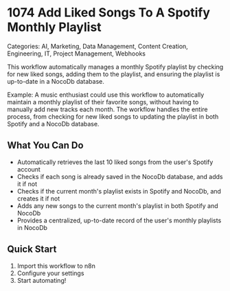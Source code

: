 # 1074 Add Liked Songs To A Spotify Monthly Playlist

Categories: AI, Marketing, Data Management, Content Creation, Engineering, IT, Project Management, Webhooks

This workflow automatically manages a monthly Spotify playlist by checking for new liked songs, adding them to the playlist, and ensuring the playlist is up-to-date in a NocoDb database.

Example: A music enthusiast could use this workflow to automatically maintain a monthly playlist of their favorite songs, without having to manually add new tracks each month. The workflow handles the entire process, from checking for new liked songs to updating the playlist in both Spotify and a NocoDb database.

## What You Can Do
- Automatically retrieves the last 10 liked songs from the user's Spotify account
- Checks if each song is already saved in the NocoDb database, and adds it if not
- Checks if the current month's playlist exists in Spotify and NocoDb, and creates it if not
- Adds any new songs to the current month's playlist in both Spotify and NocoDb
- Provides a centralized, up-to-date record of the user's monthly playlists in NocoDb

## Quick Start
1. Import this workflow to n8n
2. Configure your settings
3. Start automating!


